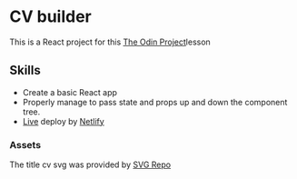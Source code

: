 # CV builder
This is a React project for this [The Odin Project](https://www.theodinproject.com/lessons/react-new-cv-application#project-solution)lesson

## Skills
* Create a basic React app
* Properly manage to pass state and props up and down the component tree.
* [Live](https://brilliant-belekoy-2a1640.netlify.app/) deploy by [Netlify](https://www.netlify.com/)

### Assets

The title cv svg was provided by [SVG Repo](https://www.svgrepo.com/)